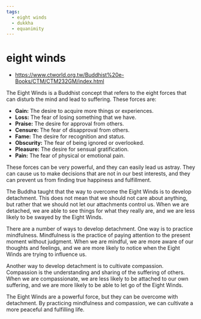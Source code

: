 ```yaml
---
tags:
  - eight winds 
  - dukkha 
  - equanimity 
---
```

# eight winds

- <https://www.ctworld.org.tw/Buddhist%20e-Books/CTM/CTM232GM/index.html>

The Eight Winds is a Buddhist concept that refers to the eight forces that can disturb the mind and lead to suffering. These forces are:

- **Gain:** The desire to acquire more things or experiences.
- **Loss:** The fear of losing something that we have.
- **Praise:** The desire for approval from others.
- **Censure:** The fear of disapproval from others.
- **Fame:** The desire for recognition and status.
- **Obscurity:** The fear of being ignored or overlooked.
- **Pleasure:** The desire for sensual gratification.
- **Pain:** The fear of physical or emotional pain.

These forces can be very powerful, and they can easily lead us astray. They can cause us to make decisions that are not in our best interests, and they can prevent us from finding true happiness and fulfillment.

The Buddha taught that the way to overcome the Eight Winds is to develop detachment. This does not mean that we should not care about anything, but rather that we should not let our attachments control us. When we are detached, we are able to see things for what they really are, and we are less likely to be swayed by the Eight Winds.

There are a number of ways to develop detachment. One way is to practice mindfulness. Mindfulness is the practice of paying attention to the present moment without judgment. When we are mindful, we are more aware of our thoughts and feelings, and we are more likely to notice when the Eight Winds are trying to influence us.

Another way to develop detachment is to cultivate compassion. Compassion is the understanding and sharing of the suffering of others. When we are compassionate, we are less likely to be attached to our own suffering, and we are more likely to be able to let go of the Eight Winds.

The Eight Winds are a powerful force, but they can be overcome with detachment. By practicing mindfulness and compassion, we can cultivate a more peaceful and fulfilling life.
